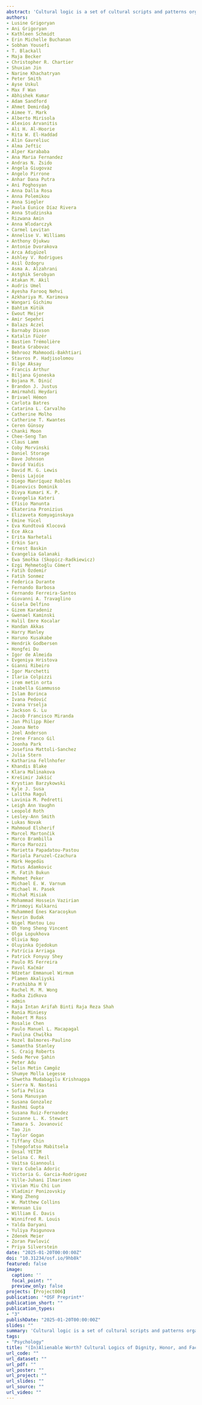 ```yaml
---
abstract: 'Cultural logic is a set of cultural scripts and patterns organized around a central theme. The cultural logics of dignity, honor, and face describe different ways of evaluating a person’s worth and maintaining cooperation. These cultural logics vary in prevalence across cultures. In this study, we collaboratively develop and validate a measure capturing these cultural logics, which will allow us to map world cultures based on the prevalence of these logics. We will further explore the interrelations of dignity, honor, and face with prosocial behavior, values, moral beliefs, and religiosity as well as examine the generalizability of these relationships across cultures. Finally, we will explore historical antecedents (e.g., resource scarcity) and current correlates (e.g., inequality) of the country-level prevalence of these cultural logics. This study will generate a new dataset of country scores for dignity, honor, and face that will be available for future comparative research. It will also provide theoretical insights for researchers and practitioners interested in cooperation and social behavior within and between cultures.'
authors:
- Lusine Grigoryan
- Ani Grigoryan
- Kathleen Schmidt
- Erin Michelle Buchanan
- Sobhan Yousefi
- T. Blackall
- Maja Becker
- Christopher R. Chartier
- Shuxian Jin
- Narine Khachatryan
- Peter Smith
- Ayse Uskul
- Max F Wan
- Abhishek Kumar
- Adam Sandford
- Ahmet Demirdağ
- Aimee Y. Mark
- Alberto Mirisola
- Alexios Arvanitis
- Ali H. Al-Hoorie
- Rita W. El-Haddad
- Alin Gavreliuc
- Alma Jeftic
- Alper Karababa
- Ana Maria Fernandez
- Andras N. Zsido
- Angela Giugovaz
- Angelo Pirrone
- Anhar Dana Putra
- Ani Poghosyan
- Anna Dalla Rosa
- Anna Polemikou
- Anna Siegler
- Paola Eunice Díaz Rivera
- Anna Studzinska
- Rizwana Amin
- Anna Wlodarczyk
- Carmel Levitan
- Annelise V. Williams
- Anthony Ojukwu
- Antonie Dvorakova
- Arca Adıgüzel
- Ashley V. Rodrigues
- Asil Ozdogru
- Asma A. Alzahrani
- Astghik Serobyan
- Atakan M. Akil
- Audris Umel
- Ayesha Farooq Nehvi
- Azkhariya M. Karimova
- Wangari Gichimu
- Bahtım Kütük
- Ewout Meijer
- Amir Sepehri
- Balazs Aczel
- Barnaby Dixson
- Katalin Füzér
- Bastien Trémolière
- Beata Grabovac
- Behrooz Mahmoodi-Bakhtiari
- Stavros P. Hadjisolomou
- Bilge Aksay
- Francis Arthur
- Biljana Gjoneska
- Bojana M. Dinić
- Brandon J. Justus
- Amirmahdi Heydari
- Brivael Hémon
- Carlota Batres
- Catarina L. Carvalho
- Catherine Molho
- Catherine T. Kwantes
- Ceren Günsoy
- Chanki Moon
- Chee-Seng Tan
- Claus Lamm
- Coby Morvinski
- Daniel Storage
- Dave Johnson
- David Vaidis
- David M. G. Lewis
- Denis Lajoie
- Diego Manríquez Robles
- Dianovics Dominik
- Divya Kumari K. P.
- Evangelia Kateri
- Efisio Manunta
- Ekaterina Pronizius
- Elizaveta Komyaginskaya
- Emine Yücel
- Eva Kundtová Klocová
- Ece Akca
- Erita Narhetali
- Erkin Sarı
- Ernest Baskin
- Evangelia Galanaki
- Ewa Smołka (Skopicz-Radkiewicz)
- Ezgi Mehmetoğlu Cömert
- Fatih Özdemir
- Fatih Sonmez
- Federica Durante
- Fernando Barbosa
- Fernando Ferreira-Santos
- Giovanni A. Travaglino
- Gisela Delfino
- Gizem Karadeniz
- Gwenael Kaminski
- Halil Emre Kocalar
- Handan Akkas
- Harry Manley
- Haruno Kusakabe
- Hendrik Godbersen
- Hongfei Du
- Igor de Almeida
- Evgeniya Hristova
- Gianni Ribeiro
- Igor Marchetti
- Ilaria Colpizzi
- irem metin orta
- Isabella Giammusso
- Islam Borinca
- Ivana Pedović
- Ivana Vrselja
- Jackson G. Lu
- Jacob Francisco Miranda
- Jan Philipp Röer
- Joana Neto
- Joel Anderson
- Irene Franco Gil
- Joonha Park
- Josefina Mattoli-Sanchez
- Julia Stern
- Katharina Fellnhofer
- Khandis Blake
- Klara Malinakova
- Krešimir Jakšić
- Krystian Barzykowski
- Kyle J. Susa
- Lalitha Ragul
- Lavinia M. Pedretti
- Leigh Ann Vaughn
- Leopold Roth
- Lesley-Ann Smith
- Lukas Novak
- Mahmoud Elsherif
- Marcel Martončik
- Marco Brambilla
- Marco Marozzi
- Marietta Papadatou-Pastou
- Mariola Paruzel-Czachura
- Márk Hegedüs
- Matus Adamkovic
- M. Fatih Bukun
- Mehmet Peker
- Michael E. W. Varnum
- Michael H. Pasek
- Michał Misiak
- Mohammad Hossein Vazirian
- Mrinmoyi Kulkarni
- Muhammed Enes Karacoşkun
- Nesrin Budak
- Nigel Mantou Lou
- Oh Yong Sheng Vincent
- Olga Lopukhova
- Olivia Nop
- Oluyinka Ojedokun
- Patrícia Arriaga
- Patrick Fonyuy Shey
- Paulo RS Ferreira
- Pavol Kačmár
- Ndzetar Emmanuel Wirmum
- Plamen Akaliyski
- Prathibha M V
- Rachel M. M. Wong
- Radka Zidkova
- admin
- Raja Intan Arifah Binti Raja Reza Shah
- Rania Miniesy
- Robert M Ross
- Rosalie Chen
- Paulo Manuel L. Macapagal
- Paulina Chwiłka
- Rozel Balmores-Paulino
- Samantha Stanley
- S. Craig Roberts
- Seda Merve Şahin
- Peter Adu
- Selin Metin Camgöz
- Shumye Molla Legesse
- Shwetha Mudabagilu Krishnappa
- Sierra N. Nastasi
- Sofia Pelica
- Sona Manusyan
- Susana Gonzalez
- Rashmi Gupta
- Susana Ruiz-Fernandez
- Suzanne L. K. Stewart
- Tamara S. Jovanović
- Tao Jin
- Taylor Gogan
- Tiffany Chin
- Tshegofatso Mabitsela
- Ünsal YETİM
- Selina C. Reil
- Vaitsa Giannouli
- Vera Cubela Adoric
- Victoria G. Garcia-Rodriguez
- Ville-Juhani Ilmarinen
- Vivian Miu Chi Lun
- Vladimir Ponizovskiy
- Wang Zheng
- W. Matthew Collins
- Wenxuan Liu
- William E. Davis
- Winnifred R. Louis
- Yalda Daryani
- Yuliya Paigunova
- Zdenek Meier
- Zoran Pavlović
- Priya Silverstein
date: "2025-01-20T00:00:00Z"
doi: "10.31234/osf.io/9hb8k"
featured: false
image:
  caption: ''
  focal_point: ""
  preview_only: false
projects: [Project006]
publication: '*OSF Preprint*'
publication_short: ""
publication_types:
- "3"
publishDate: "2025-01-20T00:00:00Z"
slides: ""
summary: 'Cultural logic is a set of cultural scripts and patterns organized around a central theme. The cultural logics of dignity, honor, and face describe different ways of evaluating a person’s worth and maintaining cooperation. These cultural logics vary in prevalence across cultures. In this study, we collaboratively develop and validate a measure capturing these cultural logics, which will allow us to map world cultures based on the prevalence of these logics. We will further explore the interrelations of dignity, honor, and face with prosocial behavior, values, moral beliefs, and religiosity as well as examine the generalizability of these relationships across cultures. Finally, we will explore historical antecedents (e.g., resource scarcity) and current correlates (e.g., inequality) of the country-level prevalence of these cultural logics. This study will generate a new dataset of country scores for dignity, honor, and face that will be available for future comparative research. It will also provide theoretical insights for researchers and practitioners interested in cooperation and social behavior within and between cultures.'
tags:
- "Psychology"
title: "(In)Alienable Worth? Cultural Logics of Dignity, Honor, and Face and their Links to Prosociality Across the World"
url_code: ""
url_dataset: ""
url_pdf: ""
url_poster: ""
url_project: ""
url_slides: ""
url_source: ""
url_video: ""
---
```

